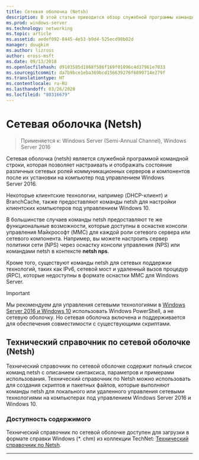 ```yaml
---
title: Сетевая оболочка (Netsh)
description: В этой статье приводится обзор служебной программы командной строки "Сетевая оболочка" (netsh) в Windows Server 2016.
ms.prod: windows-server
ms.technology: networking
ms.topic: article
ms.assetid: aedef092-8445-4e53-b9d4-525ecd98b02d
manager: dougkim
ms.author: lizross
author: eross-msft
ms.date: 09/13/2018
ms.openlocfilehash: d9103585d1868f586f169f01096c4d37961e7033
ms.sourcegitcommit: da7b9bce1eba369bcd156639276f6899714e279f
ms.translationtype: HT
ms.contentlocale: ru-RU
ms.lasthandoff: 03/26/2020
ms.locfileid: "80316679"
---
```

# <a name="network-shell-netsh"></a>Сетевая оболочка \(Netsh\)

>Применяется к: Windows Server (Semi-Annual Channel), Windows Server 2016

Сетевая оболочка (netsh) является служебной программой командной строки, которая позволяет настраивать и отображать состояние различных сетевых ролей коммуникационных серверов и компонентов после их установки на компьютер под управлением Windows Server 2016.

Некоторые клиентские технологии, например \(DHCP-клиент\) и BranchCache, также предоставляют команды netsh для настройки клиентских компьютеров под управлением Windows 10.

В большинстве случаев команды netsh предоставляют те же функциональные возможности, которые доступны в оснастке консоли управления Майкрософт \(MMC\) для каждой роли сетевого сервера или сетевого компонента. Например, вы можете настроить сервер политики сети \(NPS\) через оснастку консоли управления (NPS) или командами netsh в контексте **netsh nps**.

Кроме того, существуют команды netsh для сетевых поддержки технологий, таких как IPv6, сетевой мост и удаленный вызов процедур \(RPC\), которые недоступны в формате оснастки MMC для Windows Server.

>[!IMPORTANT]
>Мы рекомендуем для управления сетевыми технологиями в [Windows Server 2016 и Windows 10](https://technet.microsoft.com/library/mt156917.aspx) использовать Windows PowerShell, а не сетевую оболочку. Но сетевая оболочка включена и поддерживается для обеспечения совместимости с существующими скриптами.

## <a name="network-shell-netsh-technical-reference"></a>Технический справочник по сетевой оболочке (Netsh)

Технический справочник по сетевой оболочке содержит полный список команд netsh с описанием синтаксиса, параметров и примерами использования. Технический справочник по Netsh можно использовать для создания скриптов и пакетных файлов, которые выполняют команды netsh для локального или удаленного управления сетевыми технологиями на компьютерах под управлением Windows Server 2016 и Windows 10.  
  
### <a name="content-availability"></a>Доступность содержимого  
  
Технический справочник по сетевой оболочке доступен для загрузки в формате справки Windows \(*. chm\) из коллекции TechNet: [Технический справочник по Netsh](https://gallery.technet.microsoft.com/Netsh-Technical-Reference-c46523dc).  
  
---

